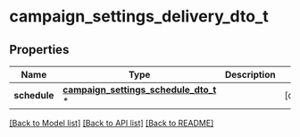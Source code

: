 # campaign_settings_delivery_dto_t

## Properties
Name | Type | Description | Notes
------------ | ------------- | ------------- | -------------
**schedule** | [**campaign_settings_schedule_dto_t**](campaign_settings_schedule_dto.md) \* |  | [optional] 

[[Back to Model list]](../README.md#documentation-for-models) [[Back to API list]](../README.md#documentation-for-api-endpoints) [[Back to README]](../README.md)


